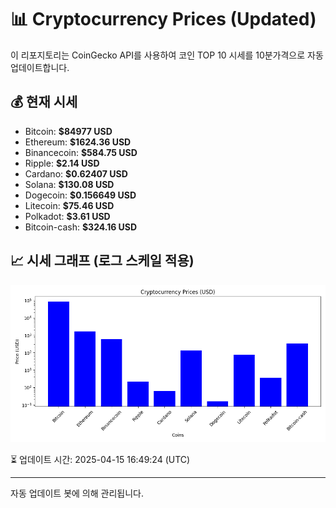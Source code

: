 
# 📊 Cryptocurrency Prices (Updated)

이 리포지토리는 CoinGecko API를 사용하여 코인 TOP 10 시세를 10분가격으로 자동 업데이트합니다.

## 💰 현재 시세
- Bitcoin: **$84977 USD**
- Ethereum: **$1624.36 USD**
- Binancecoin: **$584.75 USD**
- Ripple: **$2.14 USD**
- Cardano: **$0.62407 USD**
- Solana: **$130.08 USD**
- Dogecoin: **$0.156649 USD**
- Litecoin: **$75.46 USD**
- Polkadot: **$3.61 USD**
- Bitcoin-cash: **$324.16 USD**

## 📈 시세 그래프 (로그 스케일 적용)
![Crypto Prices](crypto_prices.png)

⏳ 업데이트 시간: 2025-04-15 16:49:24 (UTC)

---
자동 업데이트 봇에 의해 관리됩니다.
